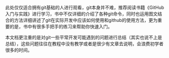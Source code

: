 此处仅仅适合拥有git基础的人进行观看，git本身并不难，推荐阅读书籍《GitHub入门与实践》进行学习，书中不仅详细的介绍了各种git命令，同时也运用图文结合的方法详细讲述了git在实际开发中应该如何使用和github的使用方法，更为重要的是，书中有很多手把手的练习来帮助你快速入门。

本文档更注重的是对git一些平常开发可能遇到的问题进行总结（其实也说不上是总结），这些问题往往在教程中没有教学或者是很少有文章去说明，会浪费初学者很多的时间。